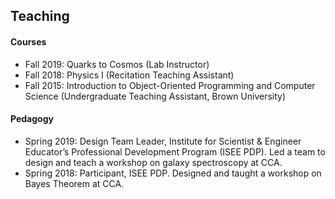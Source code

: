 ## <a name="teaching"></a> Teaching

#### Courses

- Fall 2019: Quarks to Cosmos (Lab Instructor)
- Fall 2018: Physics I (Recitation Teaching Assistant)
- Fall 2015: Introduction to Object-Oriented Programming and Computer Science (Undergraduate Teaching Assistant, Brown University)

#### Pedagogy

- Spring 2019: Design Team Leader, Institute for Scientist & Engineer Educator’s Professional Development Program (ISEE PDP). Led a team to design and teach a workshop on galaxy spectroscopy at CCA.
- Spring 2018: Participant, ISEE PDP. Designed and taught a workshop on Bayes Theorem at CCA.

